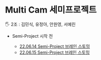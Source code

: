 # Multi Cam 세미프로젝트

<aside>
🖐️ 2조 : 김민식, 유정아, 안원영, 서예린
</aside>

- Semi-Project 시작 전
  
  - [22.06.14 Semi-Project 브레인 스토밍](https://github.com/minsiks/Semi-Project/blob/42b77154612570858af4de4e7f6f0e9f6f40e3e7/Multi%20Cam%20%EC%84%B8%EB%AF%B8%ED%94%84%EB%A1%9C%EC%A0%9D%ED%8A%B8/22%2006%2014%20Semi-Project%20%EB%B8%8C%EB%A0%88%EC%9D%B8%20%EC%8A%A4%ED%86%A0%EB%B0%8D.md)
  - [22.06.15 Semi-Project 브레인 스토밍](https://github.com/minsiks/Semi-Project/blob/42b77154612570858af4de4e7f6f0e9f6f40e3e7/Multi%20Cam%20%EC%84%B8%EB%AF%B8%ED%94%84%EB%A1%9C%EC%A0%9D%ED%8A%B8/22%2006%2014%20Semi-Project%20%EB%B8%8C%EB%A0%88%EC%9D%B8%20%EC%8A%A4%ED%86%A0%EB%B0%8D.md)